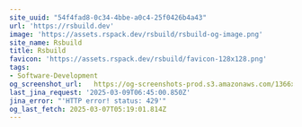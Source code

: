 ```yaml
---
site_uuid: "54f4fad8-0c34-4bbe-a0c4-25f0426b4a43"
url: 'https://rsbuild.dev'
image: 'https://assets.rspack.dev/rsbuild/rsbuild-og-image.png'
site_name: Rsbuild
title: Rsbuild
favicon: 'https://assets.rspack.dev/rsbuild/favicon-128x128.png'
tags:
- Software-Development
og_screenshot_url:   https://og-screenshots-prod.s3.amazonaws.com/1366x768/80/false/ebb76006a2c1a3becb68202b0903f6f0af716f51e4ebef671ed424175b7fcc89.jpeg
last_jina_request: '2025-03-09T06:45:00.850Z'
jina_error: "'HTTP error! status: 429'"
og_last_fetch: 2025-03-07T05:19:01.814Z
---
```


